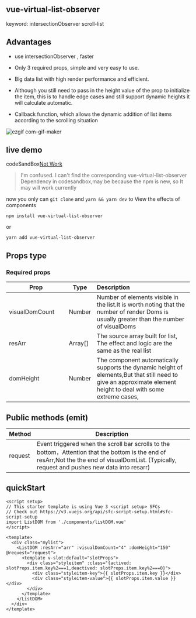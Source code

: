 ## vue-virtual-list-observer

keyword: intersectionObserver scroll-list

## Advantages

* use intersectionObserver , faster 

* Only 3 required props, simple and very easy to use.

* Big data list with high render performance and efficient.

* Although you still need to pass in the height value of the prop to initialize the item, this is to handle edge cases and still support dynamic heights it will calculate automatic.

* Callback function, which allows the dynamic addition of list items according to the scrolling situation



![ezgif com-gif-maker](https://user-images.githubusercontent.com/68687740/164702061-80e813e4-232b-4345-a2d3-00fe61ab019a.gif)

## live demo
codeSandBox[Not Work](https://codesandbox.io/s/youthful-thompson-xetg84?file=/src/App.vue)
> I'm confused. I can't find the corresponding vue-virtual-list-observer Dependency in codesandbox,may be because the npm is new, so It may  will work currently 

now you only can `git clone` and `yarn && yarn dev` to View the effects of components
```
npm install vue-virtual-list-observer 
```

or

```
yarn add vue-virtual-list-observer
```

## Props type

### Required props

| **&nbsp;&nbsp;&nbsp;&nbsp;&nbsp;&nbsp;&nbsp;&nbsp;&nbsp;&nbsp;&nbsp;&nbsp;&nbsp;Prop&nbsp;&nbsp;&nbsp;&nbsp;&nbsp;&nbsp;&nbsp;&nbsp;&nbsp;&nbsp;&nbsp;&nbsp;&nbsp;** | **Type** | **Description**                                              |
| ------------------------------------------------------------ | -------- | :----------------------------------------------------------- |
| visualDomCount                                               | Number   | Number of elements visible in the list.It is worth noting that the number of render Doms is usually greater than the number of visualDoms |
| resArr                                                       | Array[]  | The source array built for list, The effect and logic are the same as the real list |
| domHeight                                                    | Number   | The component automatically supports the dynamic height of elements,But that still need to give an approximate element height to deal with some extreme cases, |

## Public methods (emit)

| Method  | Description                                                  |
| :------ | ------------------------------------------------------------ |
| request | Event triggered when the scroll bar scrolls to the bottom，Attention that the bottom is the end of resArr,Not the the end of visualDomList.             (Typically, request and pushes new data into resarr) |

## quickStart

```vue
<script setup>
// This starter template is using Vue 3 <script setup> SFCs
// Check out https://v3.vuejs.org/api/sfc-script-setup.html#sfc-script-setup
import ListDOM from './components/listDOM.vue'
</script>

<template>
  <div class="mylist">
    <ListDOM :resArr="arr" :visualDomCount="4" :domHeight="150" @request="request">
      <template v-slot:default="slotProps">
        <div class="styleitem" :class="{actived: slotProps.item.key%2===1,deactived: slotProps.item.key%2===0}">
          <div class="styleitem-key">{{ slotProps.item.key }}</div>
          <div class="styleitem-value">{{ slotProps.item.value }}</div>
        </div>
      </template>
    </ListDOM>
  </div>
</template>

```